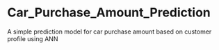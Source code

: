 # Car_Purchase_Amount_Prediction
A simple prediction model for car purchase amount based on customer profile using ANN
